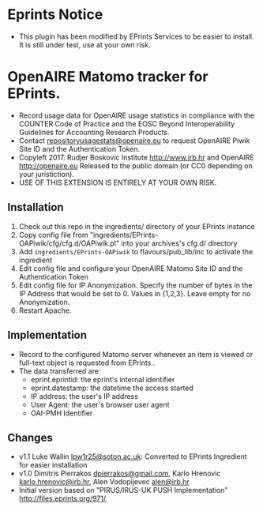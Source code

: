 # Eprints Notice

* This plugin has been modified by EPrints Services to be easier to install. It is still under test, use at your own risk.

# OpenAIRE Matomo tracker for EPrints.

* Record usage data for OpenAIRE usage statistics in compliance with the COUNTER Code of Practice and the EOSC Beyond Interoperability Guidelines for Accounting Research Products.
* Contact repositoryusagestats@openaire.eu to request OpenAIRE Piwik Site ID and the Authentication Token.
* Copyleft 2017. Rudjer Boskovic Institute <http://www.irb.hr> and OpenAIRE <http://openaire.eu> Released to the public domain (or CC0 depending on your juristiction).
* USE OF THIS EXTENSION IS ENTIRELY AT YOUR OWN RISK.

##  Installation
1. Check out this repo in the ingredients/ directory of your EPrints instance
2. Copy config file from "ingredients/EPrints-OAPiwik/cfg/cfg.d/OAPiwik.pl" into your archives's cfg.d/ directory
3. Add `ingredients/EPrints-OAPiwik` to flavours/pub\_lib/inc to activate the ingredient
4. Edit config file and configure your OpenAIRE Matomo Site ID and the Authentication Token
5. Edit config file for IP Anonymization. Specify the number of bytes in the IP Address that would be set to 0. Values in {1,2,3}. Leave empty for no Anonymization.
6. Restart Apache.

##  Implementation
* Record to the configured Matomo server whenever an item is viewed or full-text object is requested from EPrints..
* The data transferred are:
  - eprint.eprintid: the eprint's internal identifier
  - eprint.datestamp: the datetime the access started
  - IP address: the user's IP address
  - User Agent: the user's browser user agent
  - OAI-PMH Identifier

##  Changes
* v1.1 Luke Wallin <lpw1r25@soton.ac.uk>: Converted to EPrints Ingredient for easier installation
* v1.0 Dimitris Pierrakos <dpierrakos@gmail.com>, Karlo Hrenovic <karlo.hrenovic@irb.hr>, Alen Vodopijevec <alen@irb.hr>
* Initial version based on "PIRUS/IRUS-UK PUSH Implementation" <http://files.eprints.org/971/>
